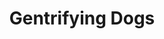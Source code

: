 ---
pid: mx244
title: Gentrifying Dogs
location_transcription: Any Grassy Area?
coordinates: "[-75.225305120682, 39.952714279846]"
zipcode: '19143'
gen_neighborhood: West Philadelphia
neighborhood: University City
outside_phl: 
age: '43'
age_range: 40-49
instagram: 
image_file_name: mx_244.jpg
proposal_transcription: How do dogs + residents interact?
topic: Animals,Gentrification
topic_summary: 0, 0
type: Garden,Sculpture Statue
keywords_other: dogs, gentrification
credit: Scott Dinsmore
image_labels: 
twitter: 
facebook: 
permalink: "/monuments/mx244/"
layout: item-page
---